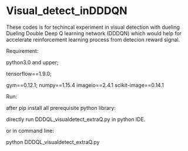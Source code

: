 # Visual_detect_inDDDQN

These codes is for techincal experiment in visual detection with dueling Dueling Double Deep Q learning network (DDDQN) which would help for accelerate reinforcement learning process from detecion reward signal.

Requirement:

python3.0 and upper;

tensorflow==1.9.0;

gym==0.12.1;
numpy==1.15.4
imageio==2.4.1
scikit-image==0.14.1

Run:

after pip install all prerequisite python library:

directly run DDDQL_visualdetect_extraQ.py in python IDE.

or in command line:

python DDDQL_visualdetect_extraQ.py


